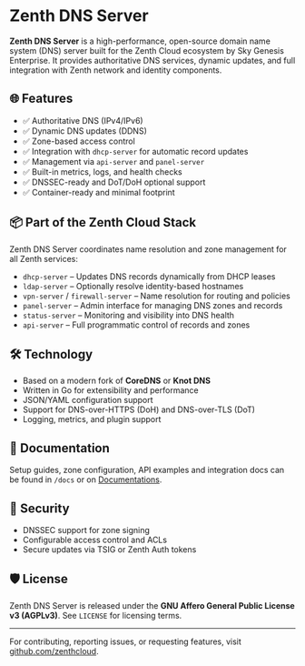 # Zenth DNS Server

**Zenth DNS Server** is a high-performance, open-source domain name system (DNS) server built for the Zenth Cloud ecosystem by Sky Genesis Enterprise. It provides authoritative DNS services, dynamic updates, and full integration with Zenth network and identity components.

## 🌐 Features

- ✅ Authoritative DNS (IPv4/IPv6)
- ✅ Dynamic DNS updates (DDNS)
- ✅ Zone-based access control
- ✅ Integration with `dhcp-server` for automatic record updates
- ✅ Management via `api-server` and `panel-server`
- ✅ Built-in metrics, logs, and health checks
- ✅ DNSSEC-ready and DoT/DoH optional support
- ✅ Container-ready and minimal footprint

## 📦 Part of the Zenth Cloud Stack

Zenth DNS Server coordinates name resolution and zone management for all Zenth services:

- `dhcp-server` – Updates DNS records dynamically from DHCP leases
- `ldap-server` – Optionally resolve identity-based hostnames
- `vpn-server` / `firewall-server` – Name resolution for routing and policies
- `panel-server` – Admin interface for managing DNS zones and records
- `status-server` – Monitoring and visibility into DNS health
- `api-server` – Full programmatic control of records and zones

## 🛠️ Technology

- Based on a modern fork of **CoreDNS** or **Knot DNS**
- Written in Go for extensibility and performance
- JSON/YAML configuration support
- Support for DNS-over-HTTPS (DoH) and DNS-over-TLS (DoT)
- Logging, metrics, and plugin support

## 📖 Documentation

Setup guides, zone configuration, API examples and integration docs can be found in `/docs` or on [Documentations](https://docs.zenthcloud.com).

## 🔐 Security

- DNSSEC support for zone signing
- Configurable access control and ACLs
- Secure updates via TSIG or Zenth Auth tokens

## 🛡️ License

Zenth DNS Server is released under the **GNU Affero General Public License v3 (AGPLv3)**. See `LICENSE` for licensing terms.

---

For contributing, reporting issues, or requesting features, visit [github.com/zenthcloud](https://github.com/zenthcloud).

